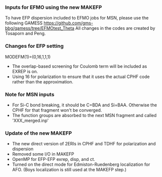 ### Inputs for EFMO using the new MAKEFP
To have EFP dispersion included to EFMO jobs for MSN, 
please use the following GAMESS
https://github.com/gms-bbg/gamess/tree/EFMOtest_Theta
All changes in the codes are created by Tosaporn and Peng.

### Changes for EFP setting 
MODEFM(1)=(0,16,1,1,1)
 - The overlap-based screening for Coulomb term will be included as EXREP is on.
 - Using 16 for polarization to ensure that it uses the actual CPHF code rather than
   the approximation.

### Note for MSN inputs
 - For Si-C bond breaking, it should be C=BDA and Si=BAA. Otherwise the CPHF for that fragment won't be converged.
 - The function groups are absorbed to the next MSN fragment and called 'XXX_merged.inp'

### Update of the new MAKEFP
 - The new direct version of 2ERIs in CPHF and TDHF for polarization and dispersion
 - Removed some I/O in MAKEFP
 - OpenMP for EFP-EFP exrep, disp, and ct.
 - Turned on the direct mode for Edmiston-Ruedenberg localization for AFO. (Boys localization
   is still used at the MAKEFP step.)

